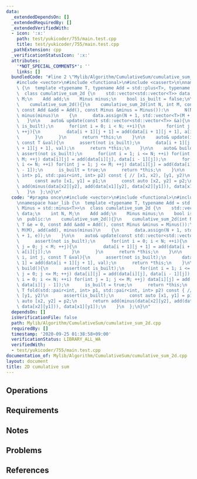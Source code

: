 ```yaml
---
data:
  _extendedDependsOn: []
  _extendedRequiredBy: []
  _extendedVerifiedWith:
  - icon: ':x:'
    path: test/yukicoder/755/main.test.cpp
    title: test/yukicoder/755/main.test.cpp
  _pathExtension: cpp
  _verificationStatusIcon: ':x:'
  attributes:
    '*NOT_SPECIAL_COMMENTS*': ''
    links: []
  bundledCode: "#line 2 \"Mylib/Algorithm/CumulativeSum/cumulative_sum_2d.cpp\"\n\
    #include <vector>\n#include <functional>\n#include <cassert>\n\nnamespace haar_lib\
    \ {\n  template <typename T, typename Add = std::plus<T>, typename Minus = std::minus<T>>\n\
    \  class cumulative_sum_2d {\n    std::vector<std::vector<T>> data;\n    int N,\
    \ M;\n    Add add;\n    Minus minus;\n    bool is_built = false;\n\n  public:\n\
    \    cumulative_sum_2d(){}\n    cumulative_sum_2d(int N, int M, const T &e = 0,\
    \ const Add &add = Add(), const Minus &minus = Minus()):\n      N(N), M(M), add(add),\
    \ minus(minus)\n    {\n      data.assign(N + 1, std::vector<T>(M + 1, e));\n \
    \   }\n\n    auto& update(const std::vector<std::vector<T>> &a){\n      assert(not\
    \ is_built);\n      for(int i = 0; i < N; ++i){\n        for(int j = 0; j < M;\
    \ ++j){\n          data[i + 1][j + 1] = add(data[i + 1][j + 1], a[i][j]);\n  \
    \      }\n      }\n      return *this;\n    }\n\n    auto& update(int i, int j,\
    \ const T &val){\n      assert(not is_built);\n      data[i + 1][j + 1] = add(data[i\
    \ + 1][j + 1], val);\n      return *this;\n    }\n\n    auto& build(){\n     \
    \ assert(not is_built);\n      for(int i = 1; i <= N; ++i) for(int j = 0; j <=\
    \ M; ++j) data[i][j] = add(data[i][j], data[i - 1][j]);\n      for(int i = 0;\
    \ i <= N; ++i) for(int j = 1; j <= M; ++j) data[i][j] = add(data[i][j], data[i][j\
    \ - 1]);\n      is_built = true;\n      return *this;\n    }\n\n    T fold(std::pair<int,\
    \ int> p1, std::pair<int, int> p2) const { // [x1, x2), [y1, y2)\n      assert(is_built);\n\
    \      const auto [x1, y1] = p1;\n      const auto [x2, y2] = p2;\n      return\
    \ add(minus(data[x2][y2], add(data[x1][y2], data[x2][y1])), data[x1][y1]);\n \
    \   }\n  };\n}\n"
  code: "#pragma once\n#include <vector>\n#include <functional>\n#include <cassert>\n\
    \nnamespace haar_lib {\n  template <typename T, typename Add = std::plus<T>, typename\
    \ Minus = std::minus<T>>\n  class cumulative_sum_2d {\n    std::vector<std::vector<T>>\
    \ data;\n    int N, M;\n    Add add;\n    Minus minus;\n    bool is_built = false;\n\
    \n  public:\n    cumulative_sum_2d(){}\n    cumulative_sum_2d(int N, int M, const\
    \ T &e = 0, const Add &add = Add(), const Minus &minus = Minus()):\n      N(N),\
    \ M(M), add(add), minus(minus)\n    {\n      data.assign(N + 1, std::vector<T>(M\
    \ + 1, e));\n    }\n\n    auto& update(const std::vector<std::vector<T>> &a){\n\
    \      assert(not is_built);\n      for(int i = 0; i < N; ++i){\n        for(int\
    \ j = 0; j < M; ++j){\n          data[i + 1][j + 1] = add(data[i + 1][j + 1],\
    \ a[i][j]);\n        }\n      }\n      return *this;\n    }\n\n    auto& update(int\
    \ i, int j, const T &val){\n      assert(not is_built);\n      data[i + 1][j +\
    \ 1] = add(data[i + 1][j + 1], val);\n      return *this;\n    }\n\n    auto&\
    \ build(){\n      assert(not is_built);\n      for(int i = 1; i <= N; ++i) for(int\
    \ j = 0; j <= M; ++j) data[i][j] = add(data[i][j], data[i - 1][j]);\n      for(int\
    \ i = 0; i <= N; ++i) for(int j = 1; j <= M; ++j) data[i][j] = add(data[i][j],\
    \ data[i][j - 1]);\n      is_built = true;\n      return *this;\n    }\n\n   \
    \ T fold(std::pair<int, int> p1, std::pair<int, int> p2) const { // [x1, x2),\
    \ [y1, y2)\n      assert(is_built);\n      const auto [x1, y1] = p1;\n      const\
    \ auto [x2, y2] = p2;\n      return add(minus(data[x2][y2], add(data[x1][y2],\
    \ data[x2][y1])), data[x1][y1]);\n    }\n  };\n}\n"
  dependsOn: []
  isVerificationFile: false
  path: Mylib/Algorithm/CumulativeSum/cumulative_sum_2d.cpp
  requiredBy: []
  timestamp: '2020-09-25 01:38:58+09:00'
  verificationStatus: LIBRARY_ALL_WA
  verifiedWith:
  - test/yukicoder/755/main.test.cpp
documentation_of: Mylib/Algorithm/CumulativeSum/cumulative_sum_2d.cpp
layout: document
title: 2D cumulative sum
---
```


## Operations

## Requirements

## Notes

## Problems

## References
